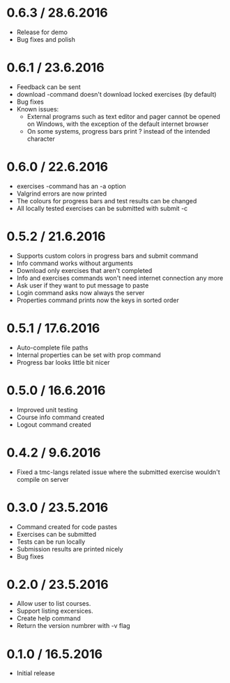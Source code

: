 0.6.3 / 28.6.2016
=================

 * Release for demo
 * Bug fixes and polish

0.6.1 / 23.6.2016
=================

 * Feedback can be sent
 * download -command doesn't download locked exercises (by default)
 * Bug fixes
 * Known issues:
   * External programs such as text editor and pager cannot be opened on Windows, with the exception of the default internet browser
   * On some systems, progress bars print ? instead of the intended character

0.6.0 / 22.6.2016
=================

 * exercises -command has an -a option
 * Valgrind errors are now printed
 * The colours for progress bars and test results can be changed
 * All locally tested exercises can be submitted with submit -c

0.5.2 / 21.6.2016
=================

 * Supports custom colors in progress bars and submit command
 * Info command works without arguments
 * Download only exercises that aren't completed
 * Info and exercises commands won't need internet connection any more
 * Ask user if they want to put message to paste
 * Login command asks now always the server
 * Properties command prints now the keys in sorted order

0.5.1 / 17.6.2016
=================

 * Auto-complete file paths
 * Internal properties can be set with prop command
 * Progress bar looks little bit nicer

0.5.0 / 16.6.2016
=================

 * Improved unit testing
 * Course info command created
 * Logout command created

0.4.2 / 9.6.2016
================

 * Fixed a tmc-langs related issue where the submitted exercise wouldn't compile on server

0.3.0 / 23.5.2016
=================

 * Command created for code pastes
 * Exercises can be submitted
 * Tests can be run locally
 * Submission results are printed nicely
 * Bug fixes

0.2.0 / 23.5.2016
=================

 * Allow user to list courses.
 * Support listing excersices.
 * Create help command
 * Return the version numbrer with -v flag

0.1.0 / 16.5.2016
=================

 * Initial release
